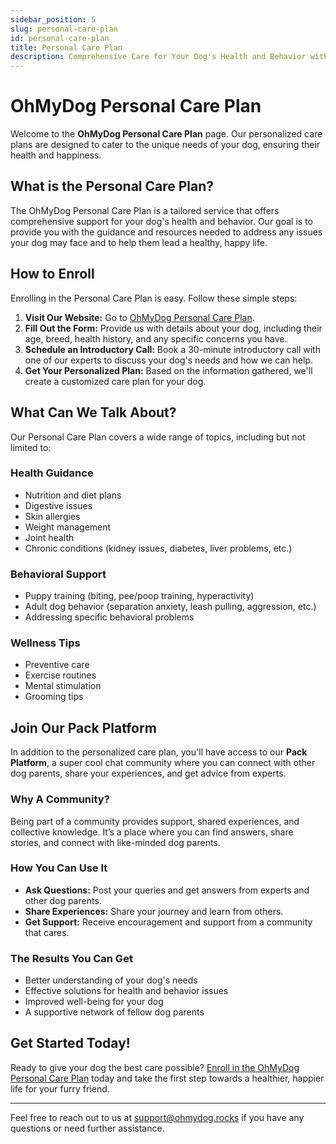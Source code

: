 ```yaml
---
sidebar_position: 5
slug: personal-care-plan
id: personal-care-plan
title: Personal Care Plan
description: Comprehensive Care for Your Dog's Health and Behavior with Personal Attention from Sunny Luthra
---
```


# OhMyDog Personal Care Plan

Welcome to the **OhMyDog Personal Care Plan** page. Our personalized care plans are designed to cater to the unique needs of your dog, ensuring their health and happiness.

## What is the Personal Care Plan?

The OhMyDog Personal Care Plan is a tailored service that offers comprehensive support for your dog's health and behavior. Our goal is to provide you with the guidance and resources needed to address any issues your dog may face and to help them lead a healthy, happy life.

## How to Enroll

Enrolling in the Personal Care Plan is easy. Follow these simple steps:

1. **Visit Our Website:** Go to [OhMyDog Personal Care Plan](https://ohmydog.rocks/care).
2. **Fill Out the Form:** Provide us with details about your dog, including their age, breed, health history, and any specific concerns you have.
3. **Schedule an Introductory Call:** Book a 30-minute introductory call with one of our experts to discuss your dog's needs and how we can help.
4. **Get Your Personalized Plan:** Based on the information gathered, we'll create a customized care plan for your dog.

## What Can We Talk About?

Our Personal Care Plan covers a wide range of topics, including but not limited to:

### Health Guidance
- Nutrition and diet plans
- Digestive issues
- Skin allergies
- Weight management
- Joint health
- Chronic conditions (kidney issues, diabetes, liver problems, etc.)

### Behavioral Support
- Puppy training (biting, pee/poop training, hyperactivity)
- Adult dog behavior (separation anxiety, leash pulling, aggression, etc.)
- Addressing specific behavioral problems

### Wellness Tips
- Preventive care
- Exercise routines
- Mental stimulation
- Grooming tips

## Join Our Pack Platform

In addition to the personalized care plan, you'll have access to our **Pack Platform**, a super cool chat community where you can connect with other dog parents, share your experiences, and get advice from experts.

### Why A Community?

Being part of a community provides support, shared experiences, and collective knowledge. It’s a place where you can find answers, share stories, and connect with like-minded dog parents.

### How You Can Use It

- **Ask Questions:** Post your queries and get answers from experts and other dog parents.
- **Share Experiences:** Share your journey and learn from others.
- **Get Support:** Receive encouragement and support from a community that cares.

### The Results You Can Get

- Better understanding of your dog's needs
- Effective solutions for health and behavior issues
- Improved well-being for your dog
- A supportive network of fellow dog parents

## Get Started Today!

Ready to give your dog the best care possible? [Enroll in the OhMyDog Personal Care Plan](https://ohmydog.rocks/care) today and take the first step towards a healthier, happier life for your furry friend.

---

Feel free to reach out to us at [support@ohmydog.rocks](mailto:support@ohmydog.rocks) if you have any questions or need further assistance.





